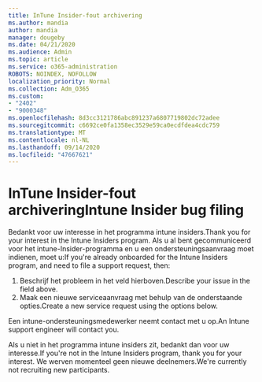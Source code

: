 ```yaml
---
title: InTune Insider-fout archivering
ms.author: mandia
author: mandia
manager: dougeby
ms.date: 04/21/2020
ms.audience: Admin
ms.topic: article
ms.service: o365-administration
ROBOTS: NOINDEX, NOFOLLOW
localization_priority: Normal
ms.collection: Adm_O365
ms.custom:
- "2402"
- "9000348"
ms.openlocfilehash: 8d3cc3121786abc891237a6807719802dc72adee
ms.sourcegitcommit: c6692ce0fa1358ec3529e59ca0ecdfdea4cdc759
ms.translationtype: MT
ms.contentlocale: nl-NL
ms.lasthandoff: 09/14/2020
ms.locfileid: "47667621"
---
```

# <a name="intune-insider-bug-filing"></a><span data-ttu-id="3e8ef-102">InTune Insider-fout archivering</span><span class="sxs-lookup"><span data-stu-id="3e8ef-102">Intune Insider bug filing</span></span>

<span data-ttu-id="3e8ef-103">Bedankt voor uw interesse in het programma intune insiders.</span><span class="sxs-lookup"><span data-stu-id="3e8ef-103">Thank you for your interest in the Intune Insiders program.</span></span> <span data-ttu-id="3e8ef-104">Als u al bent gecommuniceerd voor het intune-Insider-programma en u een ondersteuningsaanvraag moet indienen, moet u:</span><span class="sxs-lookup"><span data-stu-id="3e8ef-104">If you're already onboarded for the Intune Insiders program, and need to file a support request, then:</span></span>

1. <span data-ttu-id="3e8ef-105">Beschrijf het probleem in het veld hierboven.</span><span class="sxs-lookup"><span data-stu-id="3e8ef-105">Describe your issue in the field above.</span></span>
2. <span data-ttu-id="3e8ef-106">Maak een nieuwe serviceaanvraag met behulp van de onderstaande opties.</span><span class="sxs-lookup"><span data-stu-id="3e8ef-106">Create a new service request using the options below.</span></span>

<span data-ttu-id="3e8ef-107">Een intune-ondersteuningsmedewerker neemt contact met u op.</span><span class="sxs-lookup"><span data-stu-id="3e8ef-107">An Intune support engineer will contact you.</span></span>

<span data-ttu-id="3e8ef-108">Als u niet in het programma intune insiders zit, bedankt dan voor uw interesse.</span><span class="sxs-lookup"><span data-stu-id="3e8ef-108">If you're not in the Intune Insiders program, thank you for your interest.</span></span> <span data-ttu-id="3e8ef-109">We werven momenteel geen nieuwe deelnemers.</span><span class="sxs-lookup"><span data-stu-id="3e8ef-109">We're currently not recruiting new participants.</span></span>
